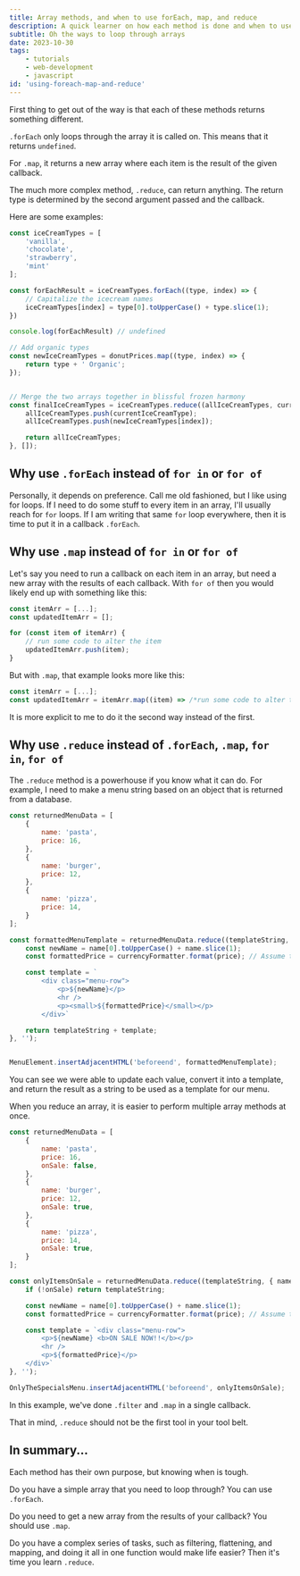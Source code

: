 ```yaml
---
title: Array methods, and when to use forEach, map, and reduce
description: A quick learner on how each method is done and when to use them
subtitle: Oh the ways to loop through arrays
date: 2023-10-30
tags:
    - tutorials
    - web-development
    - javascript
id: 'using-foreach-map-and-reduce'
---
```


First thing to get out of the way is that each of these methods returns something different. 

`.forEach` only loops through the array it is called on. This means that it returns `undefined`.

For `.map`, it returns a new array where each item is the result of the given callback.

The much more complex method, `.reduce`, can return anything. The return type is determined by the second argument passed and the callback.

Here are some examples:
```js
const iceCreamTypes = [
    'vanilla',
    'chocolate',
    'strawberry',
    'mint'
];

const forEachResult = iceCreamTypes.forEach((type, index) => {
    // Capitalize the icecream names
    iceCreamTypes[index] = type[0].toUpperCase() + type.slice(1);
})

console.log(forEachResult) // undefined

// Add organic types
const newIceCreamTypes = donutPrices.map((type, index) => {
    return type + ' Organic';
});


// Merge the two arrays together in blissful frozen harmony
const finalIceCreamTypes = iceCreamTypes.reduce((allIceCreamTypes, currentIceCreamType, index) => {
    allIceCreamTypes.push(currentIceCreamType);
    allIceCreamTypes.push(newIceCreamTypes[index]);

    return allIceCreamTypes;
}, []);
```

## Why use `.forEach` instead of `for in` or `for of`

Personally, it depends on preference. Call me old fashioned, but I like using for loops. If I need to do some stuff to every item in an array, I'll usually reach for `for` loops. If I am writing that same `for` loop everywhere, then it is time to put it in a callback `.forEach`.

## Why use `.map` instead of `for in` or `for of`

Let's say you need to run a callback on each item in an array, but need a new array with the results of each callback. With `for of` then you would likely end up with something like this:

```js
const itemArr = [...];
const updatedItemArr = [];

for (const item of itemArr) {
    // run some code to alter the item
    updatedItemArr.push(item);
}
```

But with `.map`, that example looks more like this:

```js
const itemArr = [...];
const updatedItemArr = itemArr.map((item) => /*run some code to alter the item */);
```

It is more explicit to me to do it the second way instead of the first.

## Why use `.reduce` instead of `.forEach`, `.map`, `for in`, `for of`

The `.reduce` method is a powerhouse if you know what it can do. For example, I need to make a menu string based on an object that is returned from a database.

```js
const returnedMenuData = [
    {
        name: 'pasta',
        price: 16,
    },
    {
        name: 'burger',
        price: 12,
    },
    {
        name: 'pizza',
        price: 14,
    }
];

const formattedMenuTemplate = returnedMenuData.reduce((templateString, { name, price }) => {
    const newName = name[0].toUpperCase() + name.slice(1);
    const formattedPrice = currencyFormatter.format(price); // Assume this is an Intl.NumberFormat object

    const template = `
        <div class="menu-row">
            <p>${newName}</p>
            <hr />
            <p><small>${formattedPrice}</small></p>
        </div>`

    return templateString + template;
}, '');


MenuElement.insertAdjacentHTML('beforeend', formattedMenuTemplate);
```

You can see we were able to update each value, convert it into a template, and return the result as a string to be used as a template for our menu.

When you reduce an array, it is easier to perform multiple array methods at once.

```js
const returnedMenuData = [
    {
        name: 'pasta',
        price: 16,
        onSale: false,
    },
    {
        name: 'burger',
        price: 12,
        onSale: true,
    },
    {
        name: 'pizza',
        price: 14,
        onSale: true,
    }
];

const onlyItemsOnSale = returnedMenuData.reduce((templateString, { name, price, onSale }) => {
    if (!onSale) return templateString;

    const newName = name[0].toUpperCase() + name.slice(1);
    const formattedPrice = currencyFormatter.format(price); // Assume this is an Intl.NumberFormat object

    const template = `<div class="menu-row">
        <p>${newName} <b>ON SALE NOW!!</b></p>
        <hr />
        <p>${formattedPrice}</p>
    </div>`
}, '');

OnlyTheSpecialsMenu.insertAdjacentHTML('beforeend', onlyItemsOnSale);
```

In this example, we've done `.filter` and `.map` in a single callback. 

That in mind, `.reduce` should not be the first tool in your tool belt.

## In summary...

Each method has their own purpose, but knowing when is tough. 

Do you have a simple array that you need to loop through? You can use `.forEach`.

Do you need to get a new array from the results of your callback? You should use `.map`.

Do you have a complex series of tasks, such as filtering, flattening, and mapping, and doing it all in one function would make life easier? Then it's time you learn `.reduce`.